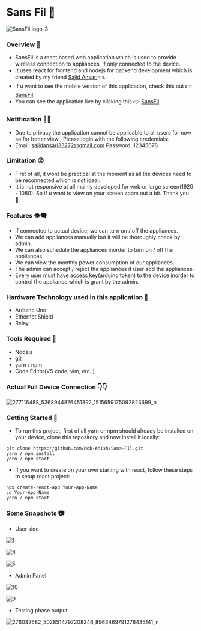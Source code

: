 # Sans Fil 📲

![SansFil logo-3](https://user-images.githubusercontent.com/75711381/170854955-5ed8c824-fb06-4f59-aaf8-06908a6b60dd.png)

### Overview 📑

- SansFil is a react based web application which is used to provide wireless connection to appliances, if only connected to the device.
- It uses react for frontend and nodejs for backend development which is created by my friend [Sajid Ansari](https://github.com/SajidAnTechie)👈.
- If u want to see the mobile version of this application, check this out 👉[SansFil](https://github.com/SajidAnTechie/IOT_Controller).
- You can see the application live by clicking this 👉 [SansFil](https://sansfil.herokuapp.com/).

### Notification 👩‍🚒

- Due to privacy the application cannot be applicable to all users for now so for better view , Please login with the following credentials:
- Email: sajidansari33272@gmail.com
  Password: 12345678

### Limitation 😥

- First of all, it wont be practical at the moment as all the devices need to be reconnected which is not ideal.
- It is not responsive at all mainly developed for web or large screen(1920 - 1080). So if u want to view on your screen zoom out a bit. Thank you 🙏.

### Features 👁️‍🗨️

- If connected to actual device, we can turn on / off the appliances.
- We can add appliances manually but it will be thoroughly check by admin.
- We can also schedule the appliances inorder to turn on / off the appliances.
- We can view the monthly power consumption of our appliances.
- The admin can accept / reject the appliances if user add the appliances.
- Every user must have access key(arduino token) to the device inorder to control the appliance which is grant by the admin.

### Hardware Technology used in this application 🧰

- Arduino Uno
- Ethernet Shield
- Relay

### Tools Required 🔑

- Nodejs
- git
- yarn / npm
- Code Editor(VS code, vim, etc..)

### Actual Full Device Connection 👇👇

![277116488_5368944876451392_1515659175092823699_n](https://user-images.githubusercontent.com/75711381/170417738-2f154832-51ff-4bd3-b10c-ac8d20fdc729.jpg)

### Getting Started 🚩

- To run this project, first of all yarn or npm should already be installed on your device, clone this repository and now install it locally:

```
git clone https://github.com/Mob-Anish/Sans-Fil.git
yarn / npm install
yarn / npm start
```

- If you want to create on your own starting with react, follow these steps to setup react project:

```
npx create-react-app Your-App-Name
cd Your-App-Name
yarn / npm start
```

### Some Snapshots 📷

- User side

![1](https://user-images.githubusercontent.com/75711381/170854815-df62f2fe-30df-4612-b7b3-59a08b0ed7d8.PNG)

![4](https://user-images.githubusercontent.com/75711381/170854833-651ff5ad-4249-4be5-92aa-921d13c60d97.PNG)

![5](https://user-images.githubusercontent.com/75711381/170855433-8496f98f-0039-4927-846b-bace5f564093.PNG)

- Admin Panel

![10](https://user-images.githubusercontent.com/75711381/170854852-74f5c46a-033a-4abd-8a17-9b73bd582703.PNG)

![9](https://user-images.githubusercontent.com/75711381/170854869-7f7bc9c0-1d40-4187-9ef1-f13533fda97e.PNG)

- Testing phase output

![276032682_5028514797208246_8963469791276435141_n](https://user-images.githubusercontent.com/75711381/170855140-da5b7779-db9c-43f9-afa1-fb7c8a43535d.jpg)
